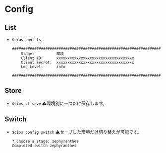 # Config

## List

* `$cios conf ls`

    ```shell
    ##############################################################################################
        Stage:          環境
        Client ID:      xxxxxxxxxxxxxxxxxxxxxxxxxxxxxxxxxxx
        Client Secret:  xxxxxxxxxxxxxxxxxxxxxxxxxxxxxxxxxxx
        Log Level:      info

    ###############################################################################################
    ```

## Store

* `$cios cf save`
    ⚠環境別に一つだけ保存します。

## Switch

* `$cios config switch`
    ⚠セーブした環境だけ切り替えが可能です。

    ```shell
    ? Choose a stage: zephyranthes
    Completed switch zephyranthes
    ```
